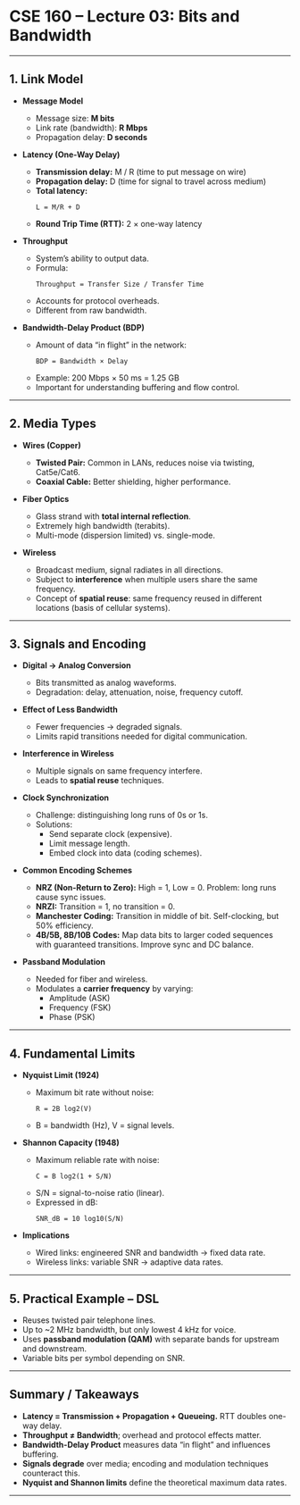 # CSE 160 – Lecture 03: Bits and Bandwidth

---

## 1. Link Model

- **Message Model**  
  - Message size: **M bits**  
  - Link rate (bandwidth): **R Mbps**  
  - Propagation delay: **D seconds**  

- **Latency (One-Way Delay)**  
  - **Transmission delay:** M / R (time to put message on wire)  
  - **Propagation delay:** D (time for signal to travel across medium)  
  - **Total latency:**  
    ```
    L = M/R + D
    ```
  - **Round Trip Time (RTT):** 2 × one-way latency  

- **Throughput**  
  - System’s ability to output data.  
  - Formula:  
    ```
    Throughput = Transfer Size / Transfer Time
    ```
  - Accounts for protocol overheads.  
  - Different from raw bandwidth.  

- **Bandwidth-Delay Product (BDP)**  
  - Amount of data “in flight” in the network:  
    ```
    BDP = Bandwidth × Delay
    ```
  - Example: 200 Mbps × 50 ms = 1.25 GB  
  - Important for understanding buffering and flow control.

---

## 2. Media Types

- **Wires (Copper)**  
  - **Twisted Pair:** Common in LANs, reduces noise via twisting, Cat5e/Cat6.  
  - **Coaxial Cable:** Better shielding, higher performance.  

- **Fiber Optics**  
  - Glass strand with **total internal reflection**.  
  - Extremely high bandwidth (terabits).  
  - Multi-mode (dispersion limited) vs. single-mode.  

- **Wireless**  
  - Broadcast medium, signal radiates in all directions.  
  - Subject to **interference** when multiple users share the same frequency.  
  - Concept of **spatial reuse**: same frequency reused in different locations (basis of cellular systems).  

---

## 3. Signals and Encoding

- **Digital → Analog Conversion**  
  - Bits transmitted as analog waveforms.  
  - Degradation: delay, attenuation, noise, frequency cutoff.  

- **Effect of Less Bandwidth**  
  - Fewer frequencies → degraded signals.  
  - Limits rapid transitions needed for digital communication.  

- **Interference in Wireless**  
  - Multiple signals on same frequency interfere.  
  - Leads to **spatial reuse** techniques.  

- **Clock Synchronization**  
  - Challenge: distinguishing long runs of 0s or 1s.  
  - Solutions:  
    - Send separate clock (expensive).  
    - Limit message length.  
    - Embed clock into data (coding schemes).  

- **Common Encoding Schemes**  
  - **NRZ (Non-Return to Zero):** High = 1, Low = 0. Problem: long runs cause sync issues.  
  - **NRZI:** Transition = 1, no transition = 0.  
  - **Manchester Coding:** Transition in middle of bit. Self-clocking, but 50% efficiency.  
  - **4B/5B, 8B/10B Codes:** Map data bits to larger coded sequences with guaranteed transitions. Improve sync and DC balance.

- **Passband Modulation**  
  - Needed for fiber and wireless.  
  - Modulates a **carrier frequency** by varying:  
    - Amplitude (ASK)  
    - Frequency (FSK)  
    - Phase (PSK)  

---

## 4. Fundamental Limits

- **Nyquist Limit (1924)**  
  - Maximum bit rate without noise:  
    ```
    R = 2B log2(V)
    ```
  - B = bandwidth (Hz), V = signal levels.  

- **Shannon Capacity (1948)**  
  - Maximum reliable rate with noise:  
    ```
    C = B log2(1 + S/N)
    ```
  - S/N = signal-to-noise ratio (linear).  
  - Expressed in dB:  
    ```
    SNR_dB = 10 log10(S/N)
    ```

- **Implications**  
  - Wired links: engineered SNR and bandwidth → fixed data rate.  
  - Wireless links: variable SNR → adaptive data rates.  

---

## 5. Practical Example – DSL

- Reuses twisted pair telephone lines.  
- Up to ~2 MHz bandwidth, but only lowest 4 kHz for voice.  
- Uses **passband modulation (QAM)** with separate bands for upstream and downstream.  
- Variable bits per symbol depending on SNR.  

---

## Summary / Takeaways

- **Latency = Transmission + Propagation + Queueing.** RTT doubles one-way delay.  
- **Throughput ≠ Bandwidth**; overhead and protocol effects matter.  
- **Bandwidth-Delay Product** measures data “in flight” and influences buffering.  
- **Signals degrade** over media; encoding and modulation techniques counteract this.  
- **Nyquist and Shannon limits** define the theoretical maximum data rates.  

---
